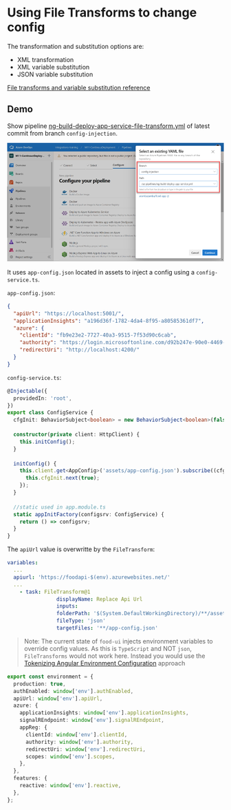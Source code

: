# Using File Transforms to change config

The transformation and substitution options are:

- XML transformation
- XML variable substitution
- JSON variable substitution

[File transforms and variable substitution reference](https://docs.microsoft.com/en-us/azure/devops/pipelines/tasks/transforms-variable-substitution?view=azure-devops&tabs=Classic)

## Demo

Show pipeline [ng-build-deploy-app-service-file-transform.yml](https://github.com/arambazamba/food-app/blob/config-injection/az-pipelines/ng-build-deploy-app-service-file-transform.yml) of latest commit from branch `config-injection`. 

![branch](_images/branch.png)

It uses `app-config.json` located in assets to inject a config using a `config-service.ts`. 

`app-config.json`:
```json
{
  "apiUrl": "https://localhost:5001/",
  "applicationInsights": "a196d36f-1782-4da4-8f95-a80585361df7",
  "azure": {
    "clientId": "fb9e23e2-7727-40a3-9515-7f53d90c6cab",
    "authority": "https://login.microsoftonline.com/d92b247e-90e0-4469-a129-6a32866c0d0a/",
    "redirectUri": "http://localhost:4200/"
  }
}
```

`config-service.ts`:
```typescript
@Injectable({
  providedIn: 'root',
})
export class ConfigService {
  cfgInit: BehaviorSubject<boolean> = new BehaviorSubject<boolean>(false);

  constructor(private client: HttpClient) {
    this.initConfig();
  }

  initConfig() {
    this.client.get<AppConfig>('assets/app-config.json').subscribe((cfg) => {
      this.cfgInit.next(true);
    });
  }

  //static used in app.module.ts
  static appInitFactory(configsrv: ConfigService) {
    return () => configsrv;
  }
}
```

The `apiUrl` value is overwritte by the `FileTransform`:

```yaml
variables:
  ...
  apiurl: 'https://foodapi-$(env).azurewebsites.net/'
  ...
    - task: FileTransform@1
                displayName: Replace Api Url
                inputs:
                folderPath: '$(System.DefaultWorkingDirectory)/**/assets'
                fileType: 'json'
                targetFiles: '**/app-config.json'
```
>Note: The current state of `food-ui` injects environment variables to override config values. As this is `TypeScript` and NOT `json`, `FileTransforms` would not work here. Instead you would use the [Tokenizing Angular Environment Configuration](https://josh-ops.com/posts/angular-tokenization/) approach

```typescript
export const environment = {
  production: true,
  authEnabled: window['env'].authEnabled,
  apiUrl: window['env'].apiUrl,
  azure: {
    applicationInsights: window['env'].applicationInsights,
    signalREndpoint: window['env'].signalREndpoint,
    appReg: {
      clientId: window['env'].clientId,
      authority: window['env'].authority,
      redirectUri: window['env'].redirectUri,
      scopes: window['env'].scopes,
    },
  },
  features: {
    reactive: window['env'].reactive,
  },
};
```